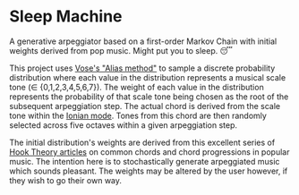 # Sleep Machine

A generative arpeggiator based on a first-order Markov Chain with initial weights derived from pop music. Might put you to sleep. 😴

This project uses [Vose's "Alias method"](https://www.keithschwarz.com/darts-dice-coins/) to sample a discrete probability distribution where each value in the distribution represents a musical scale tone (∈ {0,1,2,3,4,5,6,7}). The weight of each value in the distribution represents the probability of that scale tone being chosen as the root of the subsequent arpeggiation step. The actual chord is derived from the scale tone within the [Ionian mode](https://en.wikipedia.org/wiki/Ionian_mode). Tones from this chord are then randomly selected across five octaves within a given arpeggiation step.

The initial distribution's weights are derived from this excellent series of [Hook Theory articles](https://www.hooktheory.com/blog/i-analyzed-the-chords-of-1300-popular-songs-for-patterns-this-is-what-i-found/) on common chords and chord progressions in popular music. The intention here is to stochastically generate arpeggiated music which sounds pleasant. The weights may be altered by the user however, if they wish to go their own way.
